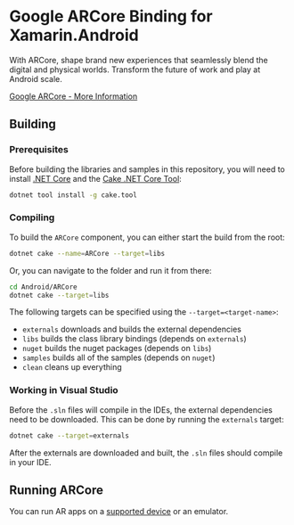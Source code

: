 # Google ARCore Binding for Xamarin.Android

With ARCore, shape brand new experiences that seamlessly blend the digital and physical worlds. Transform the future of work and play at Android scale.

[Google ARCore - More Information](https://developers.google.com/ar/)

## Building

### Prerequisites

Before building the libraries and samples in this repository, you will need to install [.NET Core](https://dotnet.microsoft.com/download) and the [Cake .NET Core Tool](http://cakebuild.net):

```sh
dotnet tool install -g cake.tool
```

### Compiling

To build the `ARCore` component, you can either start the build from the root:

```sh
dotnet cake --name=ARCore --target=libs
```

Or, you can navigate to the folder and run it from there:

```sh
cd Android/ARCore
dotnet cake --target=libs
```

The following targets can be specified using the `--target=<target-name>`:

- `externals` downloads and builds the external dependencies
- `libs` builds the class library bindings (depends on `externals`)
- `nuget` builds the nuget packages (depends on `libs`)
- `samples` builds all of the samples (depends on `nuget`)
- `clean` cleans up everything

### Working in Visual Studio

Before the `.sln` files will compile in the IDEs, the external dependencies need to be downloaded. This can be done by running the `externals` target:

```sh
dotnet cake --target=externals
```

After the externals are downloaded and built, the `.sln` files should compile in your IDE.

## Running ARCore

You can run AR apps on a [supported device](https://developers.google.com/ar/discover/#supported_devices) or an emulator.
